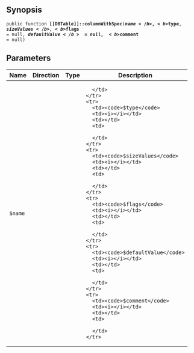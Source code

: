 ## Synopsis

<code>public function <b>[[DBTable]]::columnWithSpec</b>(<b>$name</b>, <b>$type</b>, <b>$sizeValues</b>, <b>$flags</b> = null, <b>$defaultValue</b> = null, <b>$comment</b> = null)</code>

## Parameters

<table>
  <thead>
    <tr>
      <th>Name</th>
      <th>Direction</th>
      <th>Type</th>
      <th>Description</th>
    </tr>
  </thead>
  <tbody>
    <tr>
      <td><code>$name</code>
      <td><i></i></td>
      <td></td>
      <td>

      </td>
    </tr>
    <tr>
      <td><code>$type</code>
      <td><i></i></td>
      <td></td>
      <td>

      </td>
    </tr>
    <tr>
      <td><code>$sizeValues</code>
      <td><i></i></td>
      <td></td>
      <td>

      </td>
    </tr>
    <tr>
      <td><code>$flags</code>
      <td><i></i></td>
      <td></td>
      <td>

      </td>
    </tr>
    <tr>
      <td><code>$defaultValue</code>
      <td><i></i></td>
      <td></td>
      <td>

      </td>
    </tr>
    <tr>
      <td><code>$comment</code>
      <td><i></i></td>
      <td></td>
      <td>

      </td>
    </tr>
  </tbody>
</table>

